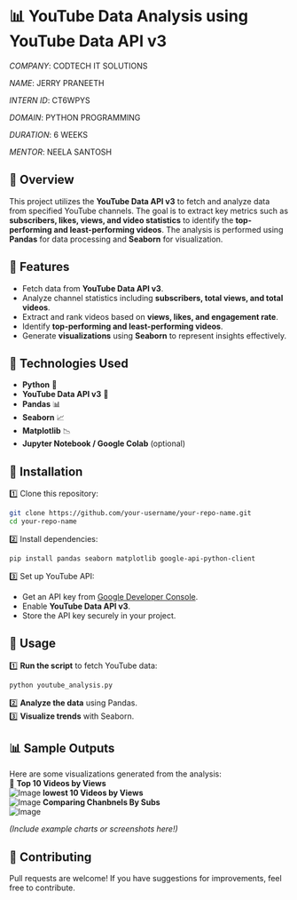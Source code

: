 
# 📊 YouTube Data Analysis using YouTube Data API v3  

*COMPANY*: CODTECH IT SOLUTIONS

*NAME*: JERRY PRANEETH 

*INTERN ID*: CT6WPYS  

*DOMAIN*: PYTHON PROGRAMMING 

*DURATION*: 6 WEEKS  

*MENTOR*: NEELA SANTOSH  


## 📌 Overview  
This project utilizes the **YouTube Data API v3** to fetch and analyze data from specified YouTube channels. The goal is to extract key metrics such as **subscribers, likes, views, and video statistics** to identify the **top-performing and least-performing videos**. The analysis is performed using **Pandas** for data processing and **Seaborn** for visualization.  

## 🚀 Features  
- Fetch data from **YouTube Data API v3**.  
- Analyze channel statistics including **subscribers, total views, and total videos**.  
- Extract and rank videos based on **views, likes, and engagement rate**.  
- Identify **top-performing and least-performing videos**.  
- Generate **visualizations** using **Seaborn** to represent insights effectively.  

## 📡 Technologies Used  
- **Python** 🐍  
- **YouTube Data API v3** 🎥  
- **Pandas** 📊  
- **Seaborn** 📈  
- **Matplotlib** 📉  
- **Jupyter Notebook / Google Colab** (optional)  

## 🔧 Installation  
1️⃣ Clone this repository:  
```bash  
git clone https://github.com/your-username/your-repo-name.git  
cd your-repo-name  
```  
2️⃣ Install dependencies:  
```bash  
pip install pandas seaborn matplotlib google-api-python-client  
```  
3️⃣ Set up YouTube API:  
- Get an API key from [Google Developer Console](https://console.cloud.google.com/).  
- Enable **YouTube Data API v3**.  
- Store the API key securely in your project.  

## 📜 Usage  
1️⃣ **Run the script** to fetch YouTube data:  
```bash  
python youtube_analysis.py  
```  
2️⃣ **Analyze the data** using Pandas.  
3️⃣ **Visualize trends** with Seaborn.  

## 📊 Sample Outputs  
Here are some visualizations generated from the analysis:  
🔹 **Top 10 Videos by Views**  
![Image](https://github.com/user-attachments/assets/32750779-db17-4946-942f-1dd38bdf0dda)
**lowest 10 Videos by Views**  
![Image](https://github.com/user-attachments/assets/9b57de0b-275b-4dfc-9567-32ab8c23b2e3)
**Comparing Chanbnels By Subs**  
![Image](https://github.com/user-attachments/assets/bab63f04-e8e8-4138-9b54-3a47bac2b4a5)

*(Include example charts or screenshots here!)*  

## 🤝 Contributing  
Pull requests are welcome! If you have suggestions for improvements, feel free to contribute.  

  

